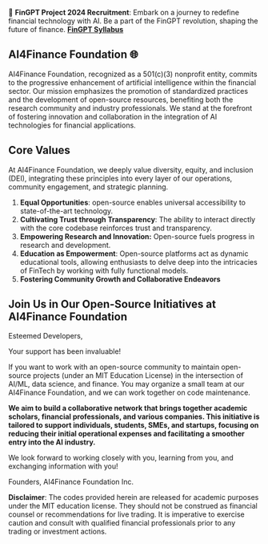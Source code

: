 📣 **FinGPT Project 2024 Recruitment**: Embark on a journey to redefine financial technology with AI. Be a part of the FinGPT revolution, shaping the future of finance. [**FinGPT Syllabus**](https://ai4finance-columbia.notion.site/FinGPT-Syllabus-6d187e65eaff4c28822ebd330f28159f)

## AI4Finance Foundation 🌐

<!--

**Here are some ideas to get you started:**

🙋‍♀️ A short introduction - what is your organization all about?
🌈 Contribution guidelines - how can the community get involved?
👩‍💻 Useful resources - where can the community find your docs? Is there anything else the community should know?
🍿 Fun facts - what does your team eat for breakfast?
🧙 Remember, you can do mighty things with the power of [Markdown](https://docs.github.com/github/writing-on-github/getting-started-with-writing-and-formatting-on-github/basic-writing-and-formatting-syntax)
-->

AI4Finance Foundation, recognized as a 501(c)(3) nonprofit entity, commits to the progressive enhancement of artificial intelligence within the financial sector. Our mission emphasizes the promotion of standardized practices and the development of open-source resources, benefiting both the research community and industry professionals. We stand at the forefront of fostering innovation and collaboration in the integration of AI technologies for financial applications.

## Core Values

At AI4Finance Foundation, we deeply value diversity, equity, and inclusion (DEI), integrating these principles into every layer of our operations, community engagement, and strategic planning.

1. **Equal Opportunities**: open-source enables universal accessibility to state-of-the-art technology.
2. **Cultivating Trust through Transparency**: The ability to interact directly with the core codebase reinforces trust and transparency.
3. **Empowering Research and Innovation:** Open-source fuels progress in research and development.
4. **Education as Empowerment**: Open-source platforms act as dynamic educational tools, allowing enthusiasts to delve deep into the intricacies of FinTech by working with fully functional models.
5. **Fostering Community Growth and Collaborative Endeavors**

## Join Us in Our Open-Source Initiatives at AI4Finance Foundation

Esteemed Developers,

Your support has been invaluable!

If you want to work with an open-source community to maintain open-source projects (under an MIT Education License) in the intersection of AI/ML, data science, and finance. You may organize a small team at our AI4Finance Foundation, and we can work together on code maintenance.

**We aim to build a collaborative network that brings together academic scholars, financial professionals, and various companies. This initiative is tailored to support individuals, students, SMEs, and startups, focusing on reducing their initial operational expenses and facilitating a smoother entry into the AI industry.**

We look forward to working closely with you, learning from you, and exchanging information with you!

Founders, AI4Finance Foundation Inc.

**Disclaimer**: The codes provided herein are released for academic purposes under the MIT education license. They should not be construed as financial counsel or recommendations for live trading. It is imperative to exercise caution and consult with qualified financial professionals prior to any trading or investment actions.


